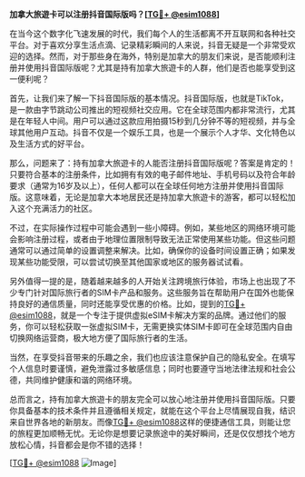 **加拿大旅遊卡可以注册抖音国际版吗？[[TG💪+ @esim1088](https://t.me/s/esim1088)]**

在当今这个数字化飞速发展的时代，我们每个人的生活都离不开互联网和各种社交平台。对于喜欢分享生活点滴、记录精彩瞬间的人来说，抖音无疑是一个非常受欢迎的选择。然而，对于那些身在海外，特别是加拿大的朋友们来说，是否能顺利注册并使用抖音国际版呢？尤其是持有加拿大旅遊卡的人群，他们是否也能享受到这一便利呢？

首先，让我们来了解一下抖音国际版的基本情况。抖音国际版，也就是TikTok，是一款由字节跳动公司推出的短视频社交应用。它在全球范围内都非常流行，尤其是在年轻人中间。用户可以通过这款应用拍摄15秒到几分钟不等的短视频，并与全球其他用户互动。抖音不仅是一个娱乐工具，也是一个展示个人才华、文化特色以及生活方式的好平台。

那么，问题来了：持有加拿大旅遊卡的人能否注册抖音国际版呢？答案是肯定的！只要符合基本的注册条件，比如拥有有效的电子邮件地址、手机号码以及符合年龄要求（通常为16岁及以上），任何人都可以在全球任何地方注册并使用抖音国际版。这意味着，无论是加拿大本地居民还是持加拿大旅遊卡的游客，都可以轻松加入这个充满活力的社区。

不过，在实际操作过程中可能会遇到一些小障碍。例如，某些地区的网络环境可能会影响注册过程，或者由于地理位置限制导致无法正常使用某些功能。但这些问题通常可以通过简单的设置调整来解决。比如，确保你的设备时间设置正确；如果发现某些功能受限，可以尝试切换至其他国家或地区的服务器试试看。

另外值得一提的是，随着越来越多的人开始关注跨境旅行体验，市场上也出现了不少专门针对国际旅行者的SIM卡产品和服务。这些服务旨在帮助用户在国外也能保持良好的通信质量，同时还能享受优惠的价格。比如，提到的[TG💪+ @esim1088](https://t.me/s/esim1088)，就是一个专注于提供虚拟eSIM卡解决方案的品牌。通过他们的服务，你可以轻松获取一张虚拟SIM卡，无需更换实体SIM卡即可在全球范围内自由切换网络运营商，极大地方便了国际旅行者的生活。

当然，在享受抖音带来的乐趣之余，我们也应该注意保护自己的隐私安全。在填写个人信息时要谨慎，避免泄露过多敏感信息；同时也要遵守当地法律法规和社会公德，共同维护健康和谐的网络环境。

总而言之，持有加拿大旅遊卡的朋友完全可以放心地注册并使用抖音国际版。只要你具备基本的技术条件并且遵循相关规定，就能在这个平台上尽情展现自我，结识来自世界各地的新朋友。而像[TG💪+ @esim1088](https://t.me/s/esim1088)这样的便捷通信工具，则能让您的旅程更加顺畅无忧。无论你是想要记录旅途中的美好瞬间，还是仅仅想找个地方放松心情，抖音都会是你不错的选择！

[[TG💪+ @esim1088](https://t.me/s/esim1088) ![Image](https://i.postimg.cc/4NQfJmqS/Snipaste-2025-05-13-00-14-12.png)]